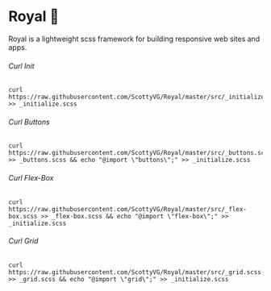 # Royal 👑

Royal is a lightweight scss framework for building responsive web sites and apps.

###### Curl Init
```
curl https://raw.githubusercontent.com/ScottyVG/Royal/master/src/_initialize.scss >> _initialize.scss
```

###### Curl Buttons
```
curl https://raw.githubusercontent.com/ScottyVG/Royal/master/src/_buttons.scss >> _buttons.scss && echo "@import \"buttons\";" >> _initialize.scss
```

###### Curl Flex-Box
```
curl https://raw.githubusercontent.com/ScottyVG/Royal/master/src/_flex-box.scss >> _flex-box.scss && echo "@import \"flex-box\";" >> _initialize.scss
```

###### Curl Grid
```
curl https://raw.githubusercontent.com/ScottyVG/Royal/master/src/_grid.scss >> _grid.scss && echo "@import \"grid\";" >> _initialize.scss
```
